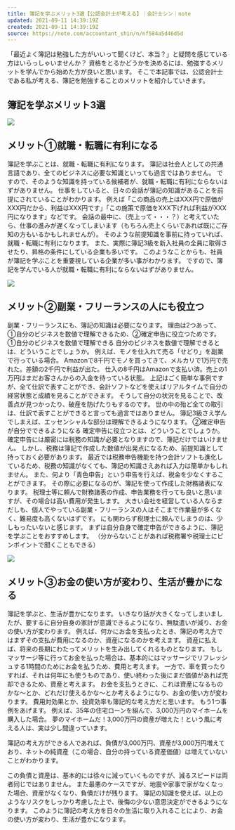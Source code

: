 ```yaml
---
title: 簿記を学ぶメリット3選【公認会計士が考える】｜会計士シン｜note
updated: 2021-09-11 14:39:19Z
created: 2021-09-11 14:39:19Z
source: https://note.com/accountant_shin/n/nf584a5d46d5d
---
```


「最近よく簿記は勉強した方がいいって聞くけど、本当？」と疑問を感じている方はいらっしゃいませんか？
資格をとるかどうかを決めるには、勉強するメリットを学んでから始めた方が良いと思います。
そこで本記事では、公認会計士である私が考える、簿記を勉強することのメリットを紹介していきます。

## 簿記を学ぶメリット3選

![](https://assets.st-note.com/production/uploads/images/60974173/picture_pc_a80310617fc8c3fc349ec500a79d6bf6.png?width=800)

## メリット①就職・転職に有利になる

簿記を学ぶことは、就職・転職に有利になります。
簿記は社会人としての共通言語であり、全てのビジネスに必要な知識といっても過言ではありません。
ですので、そのような知識を持っている候補者が、就職・転職に有利にならないはずがありません。
仕事をしていると、日々の会話が簿記の知識があることを前提にされていることがわかります。
例えば「この商品の売上はXXX円で原価がXXX円だから、利益はXXX円です」「この施策で原価をXXX下げれば利益がXXX円になります」などです。
会話の最中に、（売上って・・・？）と考えていたら、仕事の進みが遅くなってしまいます（もちろん売上くらいであれば既にご存知の方もいるかもしれませんが）。
そのような前提知識を事前に持っていれば、就職・転職に有利になります。
また、実際に簿記3級を新入社員の全員に取得させたり、昇格の条件にしている企業も多いです。
このようなことからも、社員が簿記を学ぶことを重要視している企業が多い事がわかります。
ですので、簿記を学んでいる人が就職・転職に有利にならないはずがありません。

![](https://assets.st-note.com/production/uploads/images/60974195/picture_pc_a3d5523dcc33cdfd68fa313a89ba7a6f.png?width=800)

## メリット②副業・フリーランスの人にも役立つ

副業・フリーランスにも、簿記の知識は必要になります。
理由は2つあって、①自分のビジネスを数値で理解できるため、②確定申告に役立つためです。
①自分のビジネスを数値で理解できる
自分のビジネスを数値で理解できるとは、どういうことでしょうか。
例えば、モノを仕入れて売る「せどり」を副業で行っている場合。
Amazonで8千円でモノを買ってきて、メルカリで1万円で売れた。差額の2千円で利益が出た。
仕入の8千円はAmazonで支払い済。売上の1万円はまだお客さんからの入金を待っている状態。
上記はごく簡単な事例ですが、全て仕訳で表すことができ、会計ソフトなどを使えばリアルタイムで自分の経営状態と成績を見ることができます。
そうして自分の状況を見ることで、改善点が見つかったり、破産を防げたりもするのです。
世の中の殆ど全ての取引は、仕訳で表すことができると言っても過言ではありません。
簿記3級さえ学んでしまえば、エッセンシャルな部分は理解できるようになります。
②確定申告が自分でできるようになる
確定申告に役立つとは、どういうことでしょうか。
確定申告には厳密には税務の知識が必要となりますので、簿記だけではいけません。
しかし、税務は簿記で作成した数値が出発点になるため、前提知識として持っておく必要があります。
最近では税務申告機能を持つ会計ソフトも進化しているため、税務の知識がなくても、簿記の知識さえあれば入力は簡単かもしれません。
また、何より「青色申告」という申告を行えば、税金を少なくすることができます。
その際に必要になるのが、簿記を使って作成した財務諸表になります。
税理士等に頼んで財務諸表の作成、申告業務を行っても良いと思いますが、その場合は高い費用が発生します。
大きい会社を経営している人ならまだしも、個人でやっている副業・フリーランスの人はそこまで作業量が多くなく、難易度も高くないはずです。
にも関わらず税理士に頼んでしまうのは、少しもったいないと感じます。
まずは自分自身で確定申告ができるように、簿記を学ぶことをおすすめします。
（分からないことがあれば税務署や税理士にピンポイントで聞くこともできる）

![](https://assets.st-note.com/production/uploads/images/60974208/picture_pc_02a86dd881d8b63351caa757df54b58a.png?width=800)

## メリット③お金の使い方が変わり、生活が豊かになる

簿記を学ぶと、生活が豊かになります。
いきなり話が大きくなってしまいましたが、要するに自分自身の家計が意識できるようになり、無駄遣いが減り、お金の使い方が変わります。
例えば、何かにお金を支払ったとき、簿記の考え方ではまずその支払が費用になるのか、資産になるのかを考えます。
資産に払えば、将来の長期にわたってメリットを生み出してくれるものとなります。
もしマッサージ等に行ってお金を払った場合は、基本的にはマッサージでリフレッシュする1時間のためにお金を払うため、費用と考えます。
一方で、車を買ったりすれば、それは何年にも使うものであり、使い終わった後にまだ価値があれば売却できるため、資産と考えます。
お金を支払うときに、これは資産になるものかな～とか、どれだけ使えるかな～とか考えるようになり、お金の使い方が変わります。
費用対効果とか、投資効率も簿記的な考え方だと思います。
もう1つ事例をあげます。
例えば、35年の住宅ローンを組んで、3,000万円のマイホームを購入した場合。
夢のマイホームだ！3,000万円の資産が増えた！という風に考える人は、実は少し間違っています。

簿記の考え方ができる人であれば、負債が3,000万円、資産が3,000万円増えており、ネットの純資産（この場合、自分の持っている資産価値）は増えていないことがわかります。

この負債と資産は、基本的には徐々に減っていくものですが、減るスピードは両者同じではありません。
また最悪のケースですが、地震や家事で家がなくなった場合、資産がなくなり、負債だけが残ります。
簿記の知識を使えば、以上のようなリスクをしっかり考慮した上で、後悔の少ない意思決定ができるようになります。
このように簿記の考え方を日々の生活に取り入れることにより、お金の使い方が変わり、生活が豊かになります。
